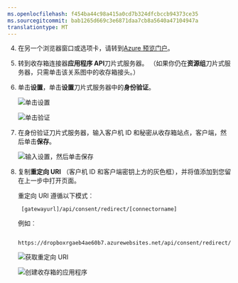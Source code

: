 ```yaml
---
ms.openlocfilehash: f454ba44c98a415a0cd7b324dfcbccb94373ce35
ms.sourcegitcommit: bab1265d669c3e6871daa7cb8a5640a47104947a
translationtype: MT
---
```

4. 在另一个浏览器窗口或选项卡，请转到[Azure 预览门户](https://portal.azure.com)。

3. 转到收存箱连接器**应用程序 API**刀片式服务器。 （如果你仍在**资源组**刀片式服务器，只需单击该关系图中的收存箱接头。）

4. 单击**设置**，单击**设置**刀片式服务器中的**身份验证**。

    ![单击设置](./media/app-service-api-exchange-dropbox-settings/clicksettings.png)

    ![单击验证](./media/app-service-api-exchange-dropbox-settings/clickauth.png)

5. 在身份验证刀片式服务器，输入客户机 ID 和秘密从收存箱站点，客户端，然后单击**保存**。

    ![输入设置，然后单击保存](./media/app-service-api-exchange-dropbox-settings/authblade.png)

3. 复制**重定向 URI** （客户机 ID 和客户端密钥上方的灰色框），并将值添加到您留在上一步中打开页面。 

    重定向 URI 遵循以下模式︰

        [gatewayurl]/api/consent/redirect/[connectorname]

    例如︰

        https://dropboxrgaeb4ae60b7.azurewebsites.net/api/consent/redirect/DropboxConnector

    ![获取重定向 URI](./media/app-service-api-exchange-dropbox-settings/redirecturi.png)

    ![创建收存箱的应用程序](./media/app-service-api-exchange-dropbox-settings/dbappsettings2.png)